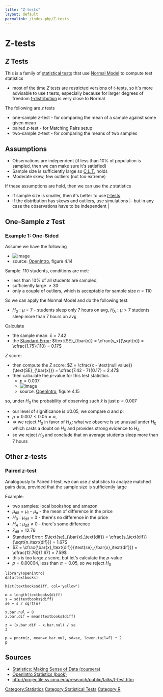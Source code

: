 ```yaml
---
title: "Z-tests"
layout: default
permalink: /index.php/Z-tests
---
```


# Z-tests

## $Z$ Tests
This is a family of [statistical tests](Hypothesis_Testing) that use [Normal Model](Normal_Distribution) to compute test statistics 
- most of the time $Z$ tests are restricted versions of [$t$-tests](t-tests), so it's more advisable to use $t$ tests, especially because for larger degrees of freedom [$t$-distribution](t_Distribution) is very close to Normal


The following are $z$ tests
- one-sample $z$-test - for comparing the mean of a sample against some given mean
- paired $z$-test - for Matching Pairs setup
- two-sample $z$-test - for comparing the means of two samples



## Assumptions
- Observations are independent (if less than 10% of population is sampled, then we can make sure it's satisfied)
- Sample size is sufficiently large so [C.L.T.](Central_Limit_Theorem) holds
- Moderate skew, few outliers (not too extreme)

If these assumptions are hold, then we can use the $z$ statistics 
- if sample size is smaller, then it's better to use [$t$-tests](t-tests)
- if the distribution has skews and outliers, use simulations <!-- TODO: add link --> |- but in any case the observations have to be independent |

## One-Sample $z$ Test
### Example 1: One-Sided
Assume we have the following
- <img src="http://habrastorage.org/files/9d6/bf3/a36/9d6bf3a3673e4ca9a37fe1e94a481b29.png" alt="Image">
- source: [OpenIntro](OpenIntro_Statistics_(book)), figure 4.14

Sample: 110 students, conditions are met:
- less than 10% of all students are sampled,
- sufficiently large $\geqslant 30$
- only a couple of outliers, which is acceptable for sample size $n=110$


So we can apply the Normal Model and do the following test:
- $H_0: \mu = 7$ - students sleep only 7 hours on avg, $H_A: \mu > 7$ students sleep more than 7 hours on avg


Calculate 
- the sample mean: $\bar{x} = 7.42$
- the [Standard Error](Standard_Error): $\text{SE}_{\bar{x}} = \cfrac{s_x}{\sqrt{n}} = \cfrac{1.75}{110} = 0.17$

$Z$ score:
- then compute the $Z$ score: $Z = \cfrac{x - \text{null value}}{\text{SE}_{\bar{x}}} = \cfrac{7.42 - 7}{0.17} = 2.47$
- then calculate the $p$-value for this test statistics 
  - $p = 0.007$
  - <img src="http://habrastorage.org/files/4c3/5c0/ae1/4c35c0ae1faf403cbb35255a3bd20544.png" alt="Image">
  - source: [OpenIntro](OpenIntro_Statistics_(book)), figure 4.15


so, under $H_0$ the probability of observing such $\bar{x}$ is just $p = 0.007$
- our level of significance is $\alpha 0.05$, we compare $\alpha$ and $p$: 
- $p =  0.007 < 0.05 = \alpha$,
- $\Rightarrow$ we reject $H_0$ in favor of $H_A$: what we observe is so unusual under $H_0$ which casts a doubt on $H_0$ and provides strong evidence to $H_A$
- so we reject $H_0$ and conclude that on average students sleep more than 7 hours


## Other $z$-tests
### Paired $z$-test
Analogously to Paired $t$-test, we can use $z$ statistics to analyze matched pairs data, provided that the sample size is sufficiently large 

Example:
- two samples: local bookshop and amazon 
- $\mu_\text{dif} = \mu_l - \mu_a$ - the mean of difference in the price
- $H_0: \mu_\text{dif} = 0$ - there's no difference in the price
- $H_A: \mu_\text{dif} \ne 0$ - there's some difference 
- $\bar{x}_\text{dif} = 12.76$
- Standard Error: $\text{se}_{\bar{x}_\text{dif}} = \cfrac{s_\text{dif}}{\sqrt{n_\text{dif}}} = 1.67$
- $Z = \cfrac{\bar{x}_\text{dif}}{\text{se}_{\bar{x}_\text{dif}}} = \cfrac{12.76}{1.67} = 7.59$
- this is too large $z$ score, but let's calculate the $p$-value
- $p = 0.00004$, less than $\alpha = 0.05$, so we reject $H_0$


```carbon
library(openintro)
data(textbooks)

hist(textbooks$diff, col='yellow')

n = length(textbooks$diff)
s = sd(textbooks$diff)
se = s / sqrt(n)

x.bar.nul = 0
x.bar.dif = mean(textbooks$diff)

z = (x.bar.dif - x.bar.nul) / se
z

p = pnorm(z, mean=x.bar.nul, sd=se, lower.tail=F) * 2
p
```




## Sources
- [Statistics: Making Sense of Data (coursera)](Statistics__Making_Sense_of_Data_(coursera))
- [OpenIntro Statistics (book)](OpenIntro_Statistics_(book))
- http://projectile.sv.cmu.edu/research/public/talks/t-test.htm

[Category:Statistics](Category_Statistics)
[Category:Statistical Tests](Category_Statistical_Tests)
[Category:R](Category_R)